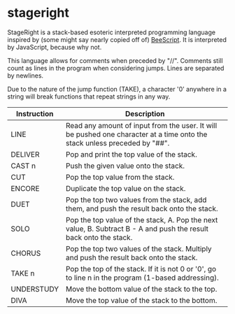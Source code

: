 # stageright

StageRight is a stack-based esoteric interpreted programming language inspired by (some might say nearly copied off of) [BeeScript](https://esolangs.org/wiki/BeeScript). It is interpreted by JavaScript, because why not.

This language allows for comments when preceded by "//". Comments still count as lines in the program when considering jumps. 
Lines are separated by newlines. 

Due to the nature of the jump function (TAKE), a character '0' anywhere in a string will break functions that repeat strings in any way. 

| Instruction | Description |
| ------ | ------ |
| LINE | Read any amount of input from the user. It will be pushed one character at a time onto the stack unless preceded by "##". |
| DELIVER | Pop and print the top value of the stack. |
| CAST n | Push the given value onto the stack. |
| CUT | Pop the top value from the stack. |
| ENCORE | Duplicate the top value on the stack. |
| DUET | Pop the top two values from the stack, add them, and push the result back onto the stack. |
| SOLO | Pop the top value of the stack, A. Pop the next value, B. Subtract B - A and push the result back onto the stack. |
| CHORUS | Pop the top two values of the stack. Multiply and push the result back onto the stack. |
| TAKE n | Pop the top of the stack. If it is not 0 or '0', go to line n in the program (1-based addressing). |
| UNDERSTUDY | Move the bottom value of the stack to the top. |
| DIVA | Move the top value of the stack to the bottom. |
